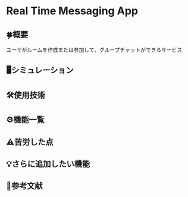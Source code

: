 # Real Time Messaging App

## 🍀概要
ユーザがルームを作成または参加して、グループチャットができるサービス

## 🖥シミュレーション

## 🛠使用技術

## ⚙機能一覧

## ⚠️苦労した点

## 💡さらに追加したい機能

## 📄参考文献

